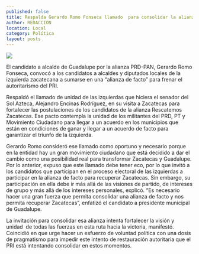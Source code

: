 ```yaml
---
published: false
title: Respalda Gerardo Romo Fonseca llamado  para consolidar la alianza de las izquierdas
author: REDACCION
location: Local
category: Política
layout: posts
---
```


![](http://i.imgur.com/srxUWsum.jpg)

El candidato a alcalde de Guadalupe por la alianza PRD-PAN, Gerardo Romo Fonseca, convocó a los candidatos a alcaldes y diputados locales de la izquierda zacatecana a sumarse en una “alianza de facto” para frenar el autoritarismo del PRI.

Respaldó el llamado de unidad de las izquierdas que hiciera el senador del Sol Azteca, Alejandro Encinas Rodríguez, en su visita a Zacatecas para fortalecer las postulaciones de los candidatos de la alianza Rescatemos Zacatecas.
Ese pacto contempla la unidad de los militantes del PRD, PT y Movimiento Ciudadano para llegar a un acuerdo en los municipios que están en condiciones de ganar y llegar a un acuerdo de facto para garantizar el triunfo de la izquierda.

Gerardo Romo consideró ese llamado como oportuno y necesario porque en la entidad hay un gran movimiento ciudadano que está decidido a dar el cambio como una posibilidad real para transformar Zacatecas y Guadalupe.
Por lo anterior, expuso que este llamado debe tener eco, por lo que invitó a los candidatos que participan en el proceso electoral de las izquierdas a participar en la alianza de facto para recuperar Zacatecas.
Sin embargo, su participación en ella debe ir más allá de las visiones de partido, de intereses de grupo y más allá de los intereses personales, explicó.
“Es necesario hacer una gran fuerza que permita consolidar una alianza de facto y nos permita recuperar Zacatecas”, enfatizó el candidato a presidente
municipal de Guadalupe.

La invitación para consolidar esa alianza intenta fortalecer la visión y unidad  de todas las fuerzas en esta ruta hacia la victoria, manifestó.
Coincidió en que urge hacer un esfuerzo de voluntad política con una dosis de pragmatismo para impedir este intento de restauración autoritaria que el PRI está intentando consolidar en estos momentos.
